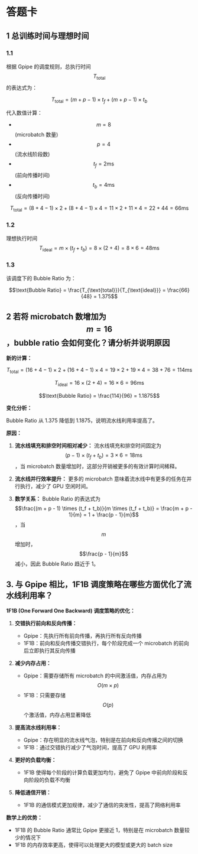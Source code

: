 # 答题卡

## 1 总训练时间与理想时间

### 1.1
根据 Gpipe 的调度规则，总执行时间 $$T_{\text{total}}$$ 的表达式为：

$$T_{\text{total}} = (m + p - 1) \times t_f + (m + p - 1) \times t_b$$

代入数值计算：
- $$m = 8$$ (microbatch 数量)
- $$p = 4$$ (流水线阶段数)
- $$t_f = 2 \text{ms}$$ (前向传播时间)
- $$t_b = 4 \text{ms}$$ (反向传播时间)

$$T_{\text{total}} = (8 + 4 - 1) \times 2 + (8 + 4 - 1) \times 4 = 11 \times 2 + 11 \times 4 = 22 + 44 = 66 \text{ms}$$

### 1.2
理想执行时间 $$T_{\text{ideal}} = m \times (t_f + t_b) = 8 \times (2 + 4) = 8 \times 6 = 48 \text{ms}$$

### 1.3
该调度下的 Bubble Ratio 为：

$$\text{Bubble Ratio} = \frac{T_{\text{total}}}{T_{\text{ideal}}} = \frac{66}{48} = 1.375$$

## 2 若将 microbatch 数增加为 $$m = 16$$，bubble ratio 会如何变化？请分析并说明原因

**新的计算：**

$$T_{\text{total}} = (16 + 4 - 1) \times 2 + (16 + 4 - 1) \times 4 = 19 \times 2 + 19 \times 4 = 38 + 76 = 114 \text{ms}$$

$$T_{\text{ideal}} = 16 \times (2 + 4) = 16 \times 6 = 96 \text{ms}$$

$$\text{Bubble Ratio} = \frac{114}{96} = 1.1875$$

**变化分析：**

Bubble Ratio 从 1.375 降低到 1.1875，说明流水线利用率提高了。

**原因：**

1. **流水线填充和排空时间相对减少：** 流水线填充和排空时间固定为 $$(p-1) \times (t_f + t_b) = 3 \times 6 = 18 \text{ms}$$，当 microbatch 数量增加时，这部分开销被更多的有效计算时间稀释。

2. **流水线并行效率提升：** 更多的 microbatch 意味着流水线中有更多的任务在并行执行，减少了 GPU 空闲时间。

3. **数学关系：** Bubble Ratio 的表达式为 $$\frac{(m + p - 1) \times (t_f + t_b)}{m \times (t_f + t_b)} = \frac{m + p - 1}{m} = 1 + \frac{p - 1}{m}$$，当 $$m$$ 增加时，$$\frac{p - 1}{m}$$ 减小，因此 Bubble Ratio 趋近于 1。

## 3. 与 Gpipe 相比，1F1B 调度策略在哪些方面优化了流水线利用率？

**1F1B (One Forward One Backward) 调度策略的优化：**

1. **交错执行前向和反向传播：** 
   - Gpipe：先执行所有前向传播，再执行所有反向传播
   - 1F1B：前向和反向传播交错执行，每个阶段完成一个 microbatch 的前向后立即执行其反向传播

2. **减少内存占用：**
   - Gpipe：需要存储所有 microbatch 的中间激活值，内存占用为 $$O(m \times p)$$
   - 1F1B：只需要存储 $$O(p)$$ 个激活值，内存占用显著降低

3. **提高流水线利用率：**
   - Gpipe：存在明显的流水线气泡，特别是在前向和反向传播之间的切换
   - 1F1B：通过交错执行减少了气泡时间，提高了 GPU 利用率

4. **更好的负载均衡：**
   - 1F1B 使得每个阶段的计算负载更加均匀，避免了 Gpipe 中前向阶段和反向阶段的负载不均衡

5. **降低通信开销：**
   - 1F1B 的通信模式更加规律，减少了通信的突发性，提高了网络利用率

**数学上的优势：**
- 1F1B 的 Bubble Ratio 通常比 Gpipe 更接近 1，特别是在 microbatch 数量较少的情况下
- 1F1B 的内存效率更高，使得可以处理更大的模型或更大的 batch size
